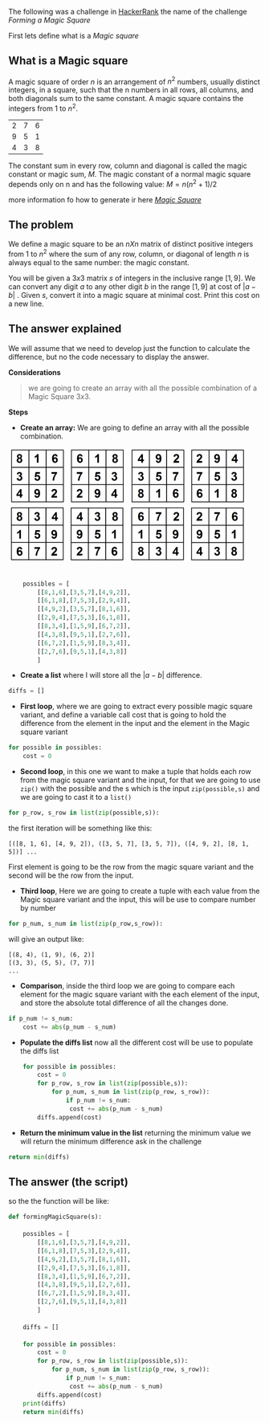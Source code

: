 The following was a challenge in [HackerRank](https://www.hackerrank.com/challenges/magic-square-forming/problem) the name of the challenge *Forming a Magic Square*

First lets define what is a *Magic square*

## What is a Magic square

A magic square of order $n$ is an arrangement of $n^2$ numbers, usually distinct integers, in a square, such that the n numbers in all rows, all columns, and both diagonals sum to the same constant. A magic square contains the integers from $1$ to $n^2$.

|      |      |      |
|:----:|:----:|:----:|
|   2  |   7  |   6  |
|   9  |   5  |   1  |
|   4  |   3  |   8  |

The constant sum in every row, column and diagonal is called the magic constant or magic sum, $M$. The magic constant of a normal magic square depends only on n and has the following value:
$M = n(n^2+1)/2$

more information fo how to generate ir here [*Magic Square*](https://www.geeksforgeeks.org/magic-square/)

## The problem 

We define a magic square to be an $nXn$  matrix of distinct positive integers from $1$ to $n^2$  where the sum of any row, column, or diagonal of length $n$ is always equal to the same number: the magic constant.

You will be given a $3x3$ matrix $s$ of integers in the inclusive range $[1,9]$. We can convert any digit $a$ to any other digit $b$ in the range $[1,9]$  at cost of $|a -b|$ . Given $s$, convert it into a magic square at minimal cost. Print this cost on a new line.

## The answer explained 

We will assume that we need to develop just the function to calculate the difference, but no the code necessary to display the answer.

**Considerations**

>we are going to create an array with all the possible combination of a Magic Square $3x3$.

**Steps**

*  **Create an array:** We are going to define an array with all the possible combination.

![Possible magic square 3x3](images/possible_Magic_Square.png)

```python

    possibles = [
        [[8,1,6],[3,5,7],[4,9,2]],
        [[6,1,8],[7,5,3],[2,9,4]],
        [[4,9,2],[3,5,7],[8,1,6]],
        [[2,9,4],[7,5,3],[6,1,8]],
        [[8,3,4],[1,5,9],[6,7,2]],
        [[4,3,8],[9,5,1],[2,7,6]],
        [[6,7,2],[1,5,9],[8,3,4]],
        [[2,7,6],[9,5,1],[4,3,8]]
        ]
```


* **Create a list** where I will store all the $|a-b|$ difference. 

```python
diffs = []
```

* **First loop**, where we are going to extract every possible magic square variant, and define a variable call cost that is going to hold the difference from the element in the input and the element in the Magic square variant

```python
for possible in possibles:
	cost = 0
```

* **Second loop**, in this one we want to make a tuple that holds each row from the magic square variant and the input, for that we are going to use `zip()` with the possible and the s which is the input `zip(possible,s)` and we are going to cast it to a `list()`

```python
for p_row, s_row in list(zip(possible,s)):
```

the first iteration will be something like this:

```
[([8, 1, 6], [4, 9, 2]), ([3, 5, 7], [3, 5, 7]), ([4, 9, 2], [8, 1, 5])] ...
```

First element is going to be the row from the magic square variant and the second will be the row from the input.  

* **Third loop**, Here we are going to create a tuple with each value from the Magic square variant and the input, this will be use to compare number by number

```python
for p_num, s_num in list(zip(p_row,s_row)):
```

will give an output like:

```
[(8, 4), (1, 9), (6, 2)] 
[(3, 3), (5, 5), (7, 7)]
...
```
 
* **Comparison**, inside the third loop we are going to compare each element for the magic square variant with the each element of the input, and store the absolute total difference of all the changes done.

```python
if p_num != s_num:
	cost += abs(p_num - s_num)
```

* **Populate the diffs list** now all the different cost will be use to populate the diffs list

```python
    for possible in possibles:
        cost = 0
        for p_row, s_row in list(zip(possible,s)):
            for p_num, s_num in list(zip(p_row, s_row)):
                if p_num != s_num:
                 cost += abs(p_num - s_num)
        diffs.append(cost)
```

* **Return the minimum value in the list** returning the minimum value we will return the minimum difference ask in the challenge 

```python
return min(diffs)
```

## The answer (the script)
so the the function will be like:

``` python 
def formingMagicSquare(s):

    possibles = [
        [[8,1,6],[3,5,7],[4,9,2]],
        [[6,1,8],[7,5,3],[2,9,4]],
        [[4,9,2],[3,5,7],[8,1,6]],
        [[2,9,4],[7,5,3],[6,1,8]],
        [[8,3,4],[1,5,9],[6,7,2]],
        [[4,3,8],[9,5,1],[2,7,6]],
        [[6,7,2],[1,5,9],[8,3,4]],
        [[2,7,6],[9,5,1],[4,3,8]]
        ]
    
    diffs = []
    
    for possible in possibles:
        cost = 0
        for p_row, s_row in list(zip(possible,s)):
            for p_num, s_num in list(zip(p_row, s_row)):
                if p_num != s_num:
                 cost += abs(p_num - s_num)
        diffs.append(cost)
    print(diffs)
    return min(diffs)
```
